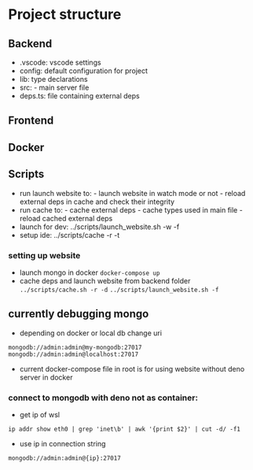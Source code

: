 # Project structure
## Backend
- .vscode: vscode settings
- config: default configuration for project
- lib: type declarations
- src: - main server file
- deps.ts: file containing external deps
## Frontend
## Docker
## Scripts
- run launch website to: - launch website in watch mode or not
                         - reload external deps in cache and check their integrity
- run cache to: - cache external deps
                - cache types used in main file
                - reload cached external deps
- launch for dev: ../scripts/launch_website.sh -w -f
- setup ide: ../scripts/cache -r -t

### setting up website
- launch mongo in docker
```docker-compose up```
- cache deps and launch website from backend folder
```../scripts/cache.sh -r -d```
```../scripts/launch_website.sh -f```

## currently debugging mongo
- depending on docker or local db change uri
```
mongodb://admin:admin@my-mongodb:27017
mongodb://admin:admin@localhost:27017
```
- current docker-compose file in root is for using website without deno server in docker
### connect to mongodb with deno not as container:
- get ip of wsl
```
ip addr show eth0 | grep 'inet\b' | awk '{print $2}' | cut -d/ -f1
```
- use ip in connection string
```
mongodb://admin:admin@{ip}:27017
```